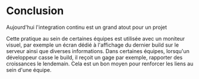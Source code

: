 # Conclusion

Aujourd'hui l'integration continu est un grand atout pour un projet 



Cette pratique au sein de certaines équipes est utilisée avec un moniteur visuel, par exemple un écran dédié à l'affichage du dernier build sur le serveur ainsi que diverses informations. Dans certaines équipes, lorsqu'un développeur casse le build, il reçoit un gage par exemple, rapporter des croissances le lendemain. Cela est un bon moyen pour renforcer les liens au sein d'une équipe.
